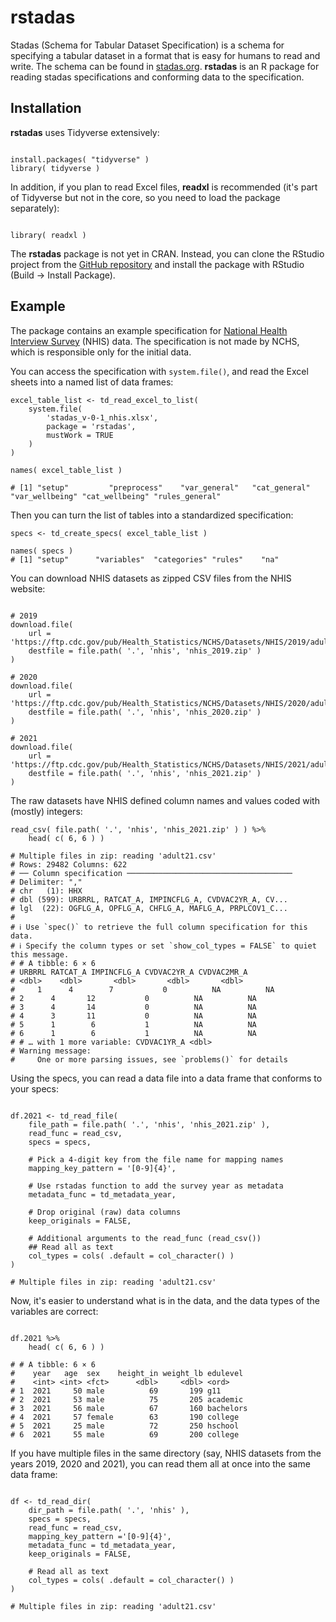 # rstadas

Stadas (Schema for Tabular Dataset Specification) is a schema for specifying a tabular dataset in a format that is easy for humans to read and write. The schema can be found in [stadas.org](https://stadas.org). **rstadas** is an R package for reading stadas specifications and conforming data to the specification.


## Installation

**rstadas** uses Tidyverse extensively:

```

install.packages( "tidyverse" )
library( tidyverse )

```

In addition, if you plan to read Excel files, **readxl** is recommended (it's part of Tidyverse but not in the core, so you need to load the package separately):

```

library( readxl )

```

The **rstadas** package is not yet in CRAN. Instead, you can clone the RStudio project from the [GitHub repository](https://github.com/teppov/rstadas) and install the package with RStudio (Build -> Install Package).


## Example

The package contains an example specification for [National Health Interview Survey](https://www.cdc.gov/nchs/nhis/index.htm) (NHIS) data. The specification is not made by NCHS, which is responsible only for the initial data.

You can access the specification with `system.file()`, and read the Excel sheets into a named list of data frames:

```
excel_table_list <- td_read_excel_to_list(
    system.file(
        'stadas_v-0-1_nhis.xlsx',
        package = 'rstadas',
        mustWork = TRUE
    )
)

names( excel_table_list )

# [1] "setup"         "preprocess"    "var_general"   "cat_general"   "var_wellbeing" "cat_wellbeing" "rules_general"
```

Then you can turn the list of tables into a standardized specification:

```
specs <- td_create_specs( excel_table_list )

names( specs )
# [1] "setup"      "variables"  "categories" "rules"    "na"
```

You can download NHIS datasets as zipped CSV files from the NHIS website:

```

# 2019
download.file(
    url = 'https://ftp.cdc.gov/pub/Health_Statistics/NCHS/Datasets/NHIS/2019/adult19csv.zip',
    destfile = file.path( '.', 'nhis', 'nhis_2019.zip' )
)

# 2020
download.file(
    url = 'https://ftp.cdc.gov/pub/Health_Statistics/NCHS/Datasets/NHIS/2020/adult20csv.zip',
    destfile = file.path( '.', 'nhis', 'nhis_2020.zip' )
)

# 2021
download.file(
    url = 'https://ftp.cdc.gov/pub/Health_Statistics/NCHS/Datasets/NHIS/2021/adult21csv.zip',
    destfile = file.path( '.', 'nhis', 'nhis_2021.zip' )
)

```

The raw datasets have NHIS defined column names and values coded with (mostly) integers:

```
read_csv( file.path( '.', 'nhis', 'nhis_2021.zip' ) ) %>%
    head( c( 6, 6 ) )

# Multiple files in zip: reading 'adult21.csv'
# Rows: 29482 Columns: 622                                   
# ── Column specification ─────────────────────────────────────
# Delimiter: ","
# chr   (1): HHX
# dbl (599): URBRRL, RATCAT_A, IMPINCFLG_A, CVDVAC2YR_A, CV...
# lgl  (22): OGFLG_A, OPFLG_A, CHFLG_A, MAFLG_A, PRPLCOV1_C...
# 
# ℹ Use `spec()` to retrieve the full column specification for this data.
# ℹ Specify the column types or set `show_col_types = FALSE` to quiet this message.
# # A tibble: 6 × 6
# URBRRL RATCAT_A IMPINCFLG_A CVDVAC2YR_A CVDVAC2MR_A
# <dbl>    <dbl>       <dbl>       <dbl>       <dbl>
#     1      4        7           0          NA          NA
# 2      4       12           0          NA          NA
# 3      4       14           0          NA          NA
# 4      3       11           0          NA          NA
# 5      1        6           1          NA          NA
# 6      1        6           1          NA          NA
# # … with 1 more variable: CVDVAC1YR_A <dbl>
# Warning message:
#     One or more parsing issues, see `problems()` for details
```

Using the specs, you can read a data file into a data frame that conforms to your specs:

```

df.2021 <- td_read_file(
    file_path = file.path( '.', 'nhis', 'nhis_2021.zip' ),
    read_func = read_csv,
    specs = specs,

    # Pick a 4-digit key from the file name for mapping names
    mapping_key_pattern = '[0-9]{4}',

    # Use rstadas function to add the survey year as metadata
    metadata_func = td_metadata_year,

    # Drop original (raw) data columns
    keep_originals = FALSE,

    # Additional arguments to the read_func (read_csv())
    ## Read all as text
    col_types = cols( .default = col_character() )
)

# Multiple files in zip: reading 'adult21.csv'
```

Now, it's easier to understand what is in the data, and the data types of the variables are correct:

```

df.2021 %>%
    head( c( 6, 6 ) )

# # A tibble: 6 × 6
#    year   age  sex    height_in weight_lb edulevel 
#    <int> <int> <fct>      <dbl>     <dbl> <ord>    
# 1  2021     50 male          69       199 g11      
# 2  2021     53 male          75       205 academic 
# 3  2021     56 male          67       160 bachelors
# 4  2021     57 female        63       190 college  
# 5  2021     25 male          72       250 hschool  
# 6  2021     55 male          69       200 college  

```

If you have multiple files in the same directory (say, NHIS datasets from the years 2019, 2020 and 2021), you can read them all at once into the same data frame:

```

df <- td_read_dir(
    dir_path = file.path( '.', 'nhis' ),
    specs = specs,
    read_func = read_csv,
    mapping_key_pattern ='[0-9]{4}',
    metadata_func = td_metadata_year,
    keep_originals = FALSE,

    # Read all as text
    col_types = cols( .default = col_character() )
)

# Multiple files in zip: reading 'adult21.csv'

```

